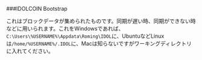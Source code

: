 ###IDOLCOIN Bootstrap

これはブロックデータが集められたものです。同期が遅い時、同期ができない時などに用いられます。これをWindowsであれば、`C:\Users\%USERNAME%\Appdata\Roming\IDOL`に、UbuntuなどLinuxは`/home/%USERNAME%/.IDOL`に、Macは知らないですがワーキングディレクトリに入れてください。
